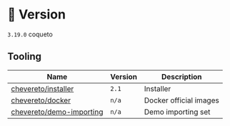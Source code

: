 # 🎉 Version

`3.19.0` coqueto

## Tooling

| Name                                                                    | Version | Description            |
| ----------------------------------------------------------------------- | ------- | ---------------------- |
| [chevereto/installer](https://github.com/chevereto/installer)           | `2.1`   | Installer              |
| [chevereto/docker](https://github.com/chevereto/docker)                 | `n/a`   | Docker official images |
| [chevereto/demo-importing](https://github.com/chevereto/demo-importing) | `n/a`   | Demo importing set     |
